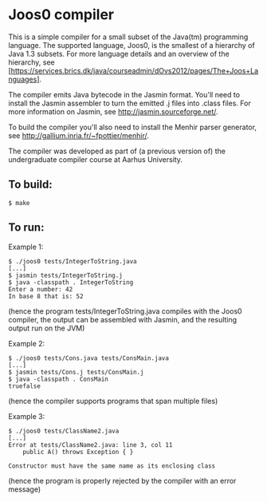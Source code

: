 Joos0 compiler
==============

This is a simple compiler for a small subset of the Java(tm)
programming language. The supported language, Joos0, is the smallest
of a hierarchy of Java 1.3 subsets. For more language details and an
overview of the hierarchy, see
[https://services.brics.dk/java/courseadmin/dOvs2012/pages/The+Joos+Languages].

The compiler emits Java bytecode in the Jasmin format. You'll need to
install the Jasmin assembler to turn the emitted .j files into .class
files. For more information on Jasmin, see http://jasmin.sourceforge.net/.

To build the compiler you'll also need to install the Menhir parser
generator, see http://gallium.inria.fr/~fpottier/menhir/.

The compiler was developed as part of (a previous version of) the
undergraduate compiler course at Aarhus University.


To build:
---------

    $ make


To run:
-------

Example 1:

    $ ./joos0 tests/IntegerToString.java 
    [...]
    $ jasmin tests/IntegerToString.j
    $ java -classpath . IntegerToString
    Enter a number: 42
    In base 8 that is: 52

(hence the program tests/IntegerToString.java compiles with the Joos0
compiler, the output can be assembled with Jasmin, and the resulting
output run on the JVM)



Example 2:

    $ ./joos0 tests/Cons.java tests/ConsMain.java
    [...]
    $ jasmin tests/Cons.j tests/ConsMain.j
    $ java -classpath . ConsMain
    truefalse

(hence the compiler supports programs that span multiple files)



Example 3:

    $ ./joos0 tests/ClassName2.java 
    [...]
    Error at tests/ClassName2.java: line 3, col 11
        public A() throws Exception { }
    
    Constructor must have the same name as its enclosing class

(hence the program is properly rejected by the compiler with an error message)
